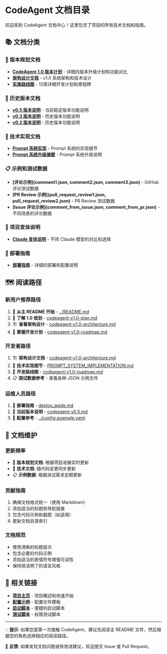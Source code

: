 # CodeAgent 文档目录

欢迎来到 CodeAgent 文档中心！这里包含了项目的所有技术文档和指南。

## 📚 文档分类

### 🚀 版本规划文档
- **[CodeAgent 1.0 版本计划](codeagent-v1.0-plan.md)** - 详细的版本升级计划和功能对比
- **[架构设计文档](codeagent-v1.0-architecture.md)** - v1.0 系统架构和技术设计
- **[实施路线图](codeagent-v1.0-roadmap.md)** - 12周详细开发计划和里程碑

### 📖 历史版本文档
- **[v0.5 版本说明](codeagent-v0.5.md)** - 当前稳定版本功能说明
- **[v0.3 版本说明](codeagent-v0.3.md)** - 历史版本功能说明
- **[v0.2 版本说明](codeagent-v0.2.md)** - 历史版本功能说明

### 🔧 技术实现文档
- **[Prompt 系统实现](PROMPT_SYSTEM_IMPLEMENTATION.md)** - Prompt 系统的实现细节
- **[Prompt 系统升级摘要](PROMPT_SYSTEM_UPGRADE_SUMMARY.md)** - Prompt 系统升级说明

### 📋 示例和测试数据
- **[评论示例](comment1.json, comment2.json, comment3.json)** - GitHub 评论测试数据
- **[PR Review 示例](pull_request_review1.json, pull_request_review2.json)** - PR Review 测试数据
- **[Issue 评论示例](comment_from_issue.json, comment_from_pr.json)** - 不同场景的评论数据

### 🎨 项目变体说明
- **[Claude 变体说明](claude-variants.md)** - 不同 Claude 模型的对比和选择

### 🚀 部署指南
- **[部署指南](deploy_guide.md)** - 详细的部署和配置说明

## 🗺️ 阅读路径

### 新用户推荐路径
1. 📖 **从主 README 开始** - [../README.md](../README.md)
2. 🚀 **了解 1.0 规划** - [codeagent-v1.0-plan.md](codeagent-v1.0-plan.md)
3. 🏗️ **查看架构设计** - [codeagent-v1.0-architecture.md](codeagent-v1.0-architecture.md)
4. 📅 **掌握开发计划** - [codeagent-v1.0-roadmap.md](codeagent-v1.0-roadmap.md)

### 开发者路径
1. 🏗️ **架构设计文档** - [codeagent-v1.0-architecture.md](codeagent-v1.0-architecture.md)
2. 🔧 **技术实现细节** - [PROMPT_SYSTEM_IMPLEMENTATION.md](PROMPT_SYSTEM_IMPLEMENTATION.md)
3. 📅 **开发路线图** - [codeagent-v1.0-roadmap.md](codeagent-v1.0-roadmap.md)
4. 📋 **测试数据参考** - 查看各种 JSON 示例文件

### 运维人员路径
1. 🚀 **部署指南** - [deploy_guide.md](deploy_guide.md)
2. 📖 **当前版本说明** - [codeagent-v0.5.md](codeagent-v0.5.md)
3. 🔧 **配置参考** - [../config.example.yaml](../config.example.yaml)

## 📝 文档维护

### 更新频率
- 📅 **版本规划文档**: 根据项目进展实时更新
- 🔧 **技术文档**: 随代码变更同步更新
- 📋 **示例数据**: 根据测试需求定期更新

### 贡献指南
1. 确保文档格式统一（使用 Markdown）
2. 添加适当的标题和导航链接
3. 包含代码示例和截图（如适用）
4. 更新文档目录索引

### 文档规范
- 使用清晰的标题层次
- 包含必要的代码示例
- 添加适当的表情符号增强可读性
- 保持简洁明了的语言风格

## 🔗 相关链接

- **[项目主页](../README.md)** - 项目概述和快速开始
- **[配置示例](../config.example.yaml)** - 配置文件模板
- **[启动脚本](../scripts/)** - 便捷的启动脚本
- **[测试脚本](../scripts/test-permissions.sh)** - 权限测试脚本

---

💡 **提示**: 如果您是第一次接触 CodeAgent，建议先阅读主 README 文件，然后根据您的角色选择相应的阅读路径。

📧 **反馈**: 如果发现文档问题或有改进建议，欢迎提交 Issue 或 Pull Request。